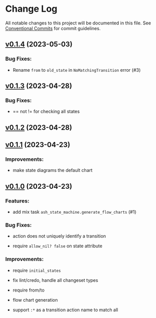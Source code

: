 # Change Log

All notable changes to this project will be documented in this file.
See [Conventional Commits](Https://conventionalcommits.org) for commit guidelines.

<!-- changelog -->

## [v0.1.4](https://github.com/ash-project/ash_state_machine/compare/v0.1.3...v0.1.4) (2023-05-03)




### Bug Fixes:

* Rename `from` to `old_state` in `NoMatchingTransition` error (#3)

## [v0.1.3](https://github.com/ash-project/ash_state_machine/compare/v0.1.2...v0.1.3) (2023-04-28)




### Bug Fixes:

* == not != for checking all states

## [v0.1.2](https://github.com/ash-project/ash_state_machine/compare/v0.1.1...v0.1.2) (2023-04-28)




## [v0.1.1](https://github.com/ash-project/ash_state_machine/compare/v0.1.0...v0.1.1) (2023-04-23)




### Improvements:

* make state diagrams the default chart

## [v0.1.0](https://github.com/ash-project/ash_state_machine/compare/v0.1.0...v0.1.0) (2023-04-23)




### Features:

* add mix task `ash_state_machine.generate_flow_charts` (#1)

### Bug Fixes:

* action does not uniquely identify a transition

* require `allow_nil? false` on state attribute

### Improvements:

* require `initial_states`

* fix lint/credo, handle all changeset types

* require from/to

* flow chart generation

* support `:*` as a transition action name to match all
